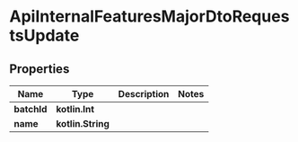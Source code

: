 
# ApiInternalFeaturesMajorDtoRequestsUpdate

## Properties
| Name | Type | Description | Notes |
| ------------ | ------------- | ------------- | ------------- |
| **batchId** | **kotlin.Int** |  |  |
| **name** | **kotlin.String** |  |  |



